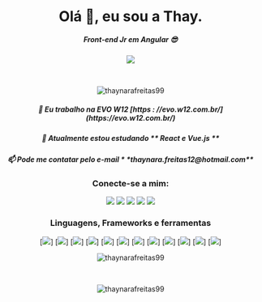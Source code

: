 <h1 align = "center"> Olá 👋, eu sou a Thay. </h1>
<h5 align = "center"> Front-end Jr em Angular 😎</h3>

<p align = "center "> <img  src="https://media.giphy.com/media/LwFeDOu5VITgab0aDK/giphy.gif"/> </p>

<br/>

<p align = "center "> <img src="https://komarev.com/ghpvc/?username=thaynarafreitas99&label=Profile%20views&color=0e75b6&style=flat" alt ="thaynarafreitas99"/> </p>

  <h5 align = "center">🔭 Eu trabalho na EVO W12 [https : //evo.w12.com.br/] (https://evo.w12.com.br/) </h3>
  <h5 align = "center">🌱 Atualmente estou estudando ** React e Vue.js ** </h3>
  <h5 align = "center">📫 Pode me contatar pelo e-mail * *thaynara.freitas12@hotmail.com** </h3>


<h3 align = "center"> Conecte-se a mim: </h3>

<div align = "center"> <div>

[<img  src="https://img.shields.io/badge/twitter-%231DA1F2.svg?&style=for-the-badge&logo=twitter&logoColor=white" />](https://twitter.com/USERNAME)
[<img  src="https://img.shields.io/badge/linkedin-%230077B5.svg?&style=for-the-badge&logo=linkedin&logoColor=white" />](https://www.linkedin.com/in/thaynara-freitas/) 
[<img  src = "https://img.shields.io/badge/instagram-%23E4405F.svg?&style=for-the-badge&logo=instagram&logoColor=white">](https://www.instagram.com/_tha01/)
[<img  src = "https://img.shields.io/badge/facebook-%231877F2.svg?&style=for-the-badge&logo=facebook&logoColor=white">](https://www.facebook.com/USERNAME)
[<img  src = "https://img.shields.io/badge/Spotify-1ED760?&style=for-the-badge&logo=spotify&logoColor=white">](https://www.spotify.com/USERNAME)

<h3 align = "center"> Linguagens, Frameworks e ferramentas </h3>

<div align = "center"> <div>

[<img  src="https://img.shields.io/badge/HTML-239120?style=for-the-badge&logo=html5&logoColor=white" />]
[<img  src="https://img.shields.io/badge/HTML5-E34F26?style=for-the-badge&logo=html5&logoColor=white" />]
[<img  src = "https://img.shields.io/badge/CSS3-1572B6?style=for-the-badge&logo=css3&logoColor=white">]
[<img  src = "https://img.shields.io/badge/JavaScript-F7DF1E?style=for-the-badge&logo=javascript&logoColor=black">]
[<img  src = "https://img.shields.io/badge/Node.js-43853D?style=for-the-badge&logo=node.js&logoColor=white">]
[<img  src = "https://img.shields.io/badge/TypeScript-007ACC?style=for-the-badge&logo=typescript&logoColor=white">]
[<img  src = "https://img.shields.io/badge/Sass-CC6699?style=for-the-badge&logo=sass&logoColor=white">]
[<img  src = "https://img.shields.io/badge/Angular-DD0031?style=for-the-badge&logo=angular&logoColor=white">]
[<img  src = "https://img.shields.io/badge/Bootstrap-563D7C?style=for-the-badge&logo=bootstrap&logoColor=white">]
[<img  src = "https://img.shields.io/badge/Material--UI-0081CB?style=for-the-badge&logo=material-ui&logoColor=white">]
[<img  src = "https://img.shields.io/badge/Visual_Studio_Code-0078D4?style=for-the-badge&logo=visual%20studio%20code&logoColor=white">]
[<img  src = "https://img.shields.io/badge/Git-F05032?style=for-the-badge&logo=git&logoColor=white">]



<p align = "center"> <img  src = "https://github-readme-stats.vercel.app/api/top-langs?username=thaynarafreitas99&show_icons=true&locale=en&layout=compact" alt = "thaynarafreitas99" /> </p>

<br/>

<p align = "center"> <img  src = "https://github-readme-stats.vercel.app/api?username=thaynarafreitas99&show_icons=true&locale=en" alt = "thaynarafreitas99" /> </p>


